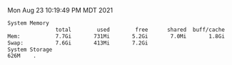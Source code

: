 Mon Aug 23 10:19:49 PM MDT 2021
```bash
System Memory
               total        used        free      shared  buff/cache   available
Mem:           7.7Gi       731Mi       5.2Gi       7.0Mi       1.8Gi       6.6Gi
Swap:          7.6Gi       413Mi       7.2Gi
System Storage
626M	.
```
```bash
